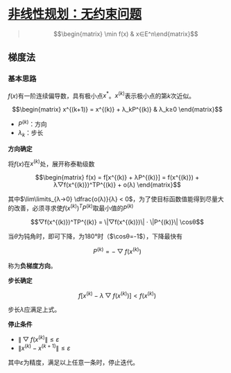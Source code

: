 <link rel='stylesheet' href='../../../style/index.css'>
<script src='../../../style/index.js'></script>

# [非线性规划：无约束问题](../index.html)

>$$\begin{matrix} \min f(x) & x∈E^n\end{matrix}$$

## 梯度法

### 基本思路

$f(x)$有一阶连续偏导数，具有极小点$x^*$。$x^{(k)}$表示极小点的第$k$次近似。

$$\begin{matrix}
    x^{(k+1)} = x^{(k)} + λ_kP^{(k)} & λ_k≥0
\end{matrix}$$

- $P^{(k)}$：方向
- $λ_k$：步长

**方向确定**

将$f(x)$在$x^{(k)}$处，展开称泰勒级数

$$\begin{matrix}
    f(x) = f[x^{(k)} + λP^{(k)}]
    =  f(x^{(k)}) + λ▽f(x^{(k)})^TP^{(k)} + o(λ)
\end{matrix}$$

其中$\lim\limits_{λ→0} \dfrac{o(λ)}{λ} < 0$，为了使目标函数值能得到尽量大的改善，必须寻求使$f(x^{(k)})^TP^{(k)}$取最小值的$P^{(k)}$

$$▽f(x^{(k)})^TP^{(k)} = \|▽f(x^{(k)})\| ⋅ \|P^{(k)}\| \cosθ$$

当$θ$为钝角时，即可下降，为$180°$时（$\cosθ=-1$），下降最快有

$$P^{(k)}=-▽f(x^{(k)})$$

称为**负梯度方向**。

**步长确定**

$$f[x^{(k)} - λ▽f(x^{(k)})] < f(x^{(k)})$$

步长$λ$应满足上式。

**停止条件**

- $\|▽f(x^{(k)}\| ≤ ε$
- $\|x^{(k)} - x^{(k+1)}\| ≤ ε$

其中$ε$为精度，满足以上任意一条时，停止迭代。

